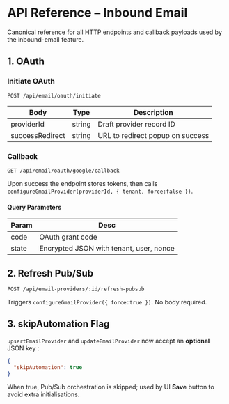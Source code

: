 # API Reference – Inbound Email

Canonical reference for all HTTP endpoints and callback payloads used by the inbound-email feature.

## 1. OAuth

### Initiate OAuth

`POST /api/email/oauth/initiate`

| Body              | Type   | Description |
|-------------------|--------|-------------|
| providerId        | string | Draft provider record ID |
| successRedirect   | string | URL to redirect popup on success |

### Callback

`GET /api/email/oauth/google/callback`

Upon success the endpoint stores tokens, then calls
`configureGmailProvider(providerId, { tenant, force:false })`.

#### Query Parameters

| Param | Desc |
|-------|------|
| code  | OAuth grant code |
| state | Encrypted JSON with tenant, user, nonce |

## 2. Refresh Pub/Sub

`POST /api/email-providers/:id/refresh-pubsub`

Triggers `configureGmailProvider({ force:true })`. No body required.

## 3. skipAutomation Flag

`upsertEmailProvider` and `updateEmailProvider` now accept an **optional** JSON key :

```json
{
  "skipAutomation": true
}
```

When true, Pub/Sub orchestration is skipped; used by UI **Save** button to avoid extra initialisations.

